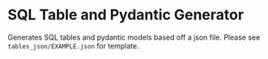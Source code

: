 # SQL Table and Pydantic Generator
Generates SQL tables and pydantic models based off a json file. Please see `tables_json/EXAMPLE.json` for template. 

